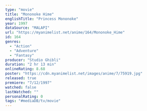 ```yaml
---
type: "movie"
title: "Mononoke Hime"
englishTitle: "Princess Mononoke"
year: 1997
dataSource: "MALAPI"
url: "https://myanimelist.net/anime/164/Mononoke_Hime"
id: 164
genres: 
  - "Action"
  - "Adventure"
  - "Fantasy"
producer: "Studio Ghibli"
duration: "2 hr 13 min"
onlineRating: 8.68
poster: "https://cdn.myanimelist.net/images/anime/7/75919.jpg"
released: true
premiere: "7/12/1997"
watched: false
lastWatched: ""
personalRating: 0
tags: "#mediaDB/tv/movie"
---
```

